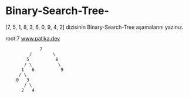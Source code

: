 # Binary-Search-Tree-

[7, 5, 1, 8, 3, 6, 0, 9, 4, 2] dizisinin Binary-Search-Tree aşamalarını yazınız.

root:7 
www.patika.dev
 
                 7
             /        \
            5          8  
           / \          \
          1   6          9        
         / \                  
        0   3 
           / \
          2   4
